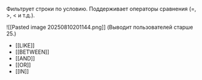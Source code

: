Фильтрует строки по условию. Поддерживает операторы сравнения (=, >, < и т.д.).

![[Pasted image 20250810201144.png]]
(Выводит пользователей старше 25.)


- [[LIKE]]
- [[BETWEEN]]
- [[AND]]
- [[OR]]
- [[IN]]
